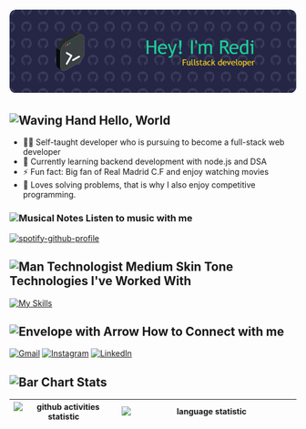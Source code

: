 # ![Header](./assets/profile-header.webp)

## <img src="https://raw.githubusercontent.com/Tarikul-Islam-Anik/Animated-Fluent-Emojis/master/Emojis/Hand%20gestures/Waving%20Hand.png" alt="Waving Hand" width="30" height="30" /> Hello, World

- 👨‍💻 Self-taught developer who is pursuing to become a full-stack web developer
- 🌱 Currently learning backend development with node.js and DSA
- ⚡ Fun fact: Big fan of Real Madrid C.F and enjoy watching movies
- 🧩 Loves solving problems, that is why I also enjoy competitive programming.

### <img src="https://raw.githubusercontent.com/Tarikul-Islam-Anik/Animated-Fluent-Emojis/master/Emojis/Objects/Musical%20Notes.png" alt="Musical Notes" width="25" height="30" /> Listen to music with me

[![spotify-github-profile](https://spotify-github-profile.vercel.app/api/view?uid=8gbp5s41exz0qt834o71pgenk&cover_image=true&theme=novatorem&show_offline=true&background_color=121212&interchange=false&bar_color=53b14f&bar_color_cover=true)](https://github.com/kittinan/spotify-github-profile)

## <img src="https://raw.githubusercontent.com/Tarikul-Islam-Anik/Animated-Fluent-Emojis/master/Emojis/People%20with%20professions/Man%20Technologist%20Medium%20Skin%20Tone.png" alt="Man Technologist Medium Skin Tone" width="30" /> Technologies I've Worked With

[![My Skills](https://skillicons.dev/icons?i=nodejs,express,md,postman,gcp,postgres,prisma,vscode,idea,java,python,powershell,next,ts,react,jest,tailwind,qt,githubactions,rabbitmq,redis,ubuntu&perline=5)](https://skillicons.dev)

## <img src="https://raw.githubusercontent.com/Tarikul-Islam-Anik/Animated-Fluent-Emojis/master/Emojis/Objects/Envelope%20with%20Arrow.png" alt="Envelope with Arrow" width="30" /> How to Connect with me

[![Gmail](https://skillicons.dev/icons?i=gmail)](mailto:ahmadredi67@gmail.com)
[![Instagram](https://skillicons.dev/icons?i=instagram)](https://instagram.com/rediahmds)
[![LinkedIn](https://skillicons.dev/icons?i=linkedin)](https://www.linkedin.com/in/redi-ahmad-supriyatna-69a21b193/)

<!--
**rediahmds/rediahmds** is a ✨ _special_ ✨ repository because its `README.md` (this file) appears on your GitHub profile.

Here are some ideas to get you started:

- 🔭 I’m currently working on ...
 ...
- 👯 I’m looking to collaborate on ...
- 🤔 I’m looking for help with ...
- 💬 Ask me about ...
- 📫 How to reach me: ...
- 😄 Pronouns: ...
- ⚡ Fun fact: ...
-->

## <img src="https://raw.githubusercontent.com/Tarikul-Islam-Anik/Animated-Fluent-Emojis/master/Emojis/Objects/Bar%20Chart.png" alt="Bar Chart" width="30" /> Stats

<!-- <img align="center" src="https://streak-stats.demolab.com?user=rediahmds&theme=merko&border_radius=5&mode=weekly" /> -->

| <img align="center" src="https://github-readme-stats-rediahmds.vercel.app/api?username=rediahmds&show_icons=true&theme=transparent&hide_border=true" width="400" alt="github activities statistic" /> | <img align="left" src="https://github-readme-stats-rediahmds.vercel.app/api/top-langs?username=rediahmds&langs_count=8&hide=css,html&theme=transparent&layout=compact&hide_border=true" width="300" alt="language statistic" /> |
| -------------- | -------------- |
